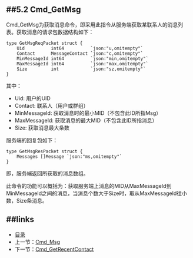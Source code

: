 ##5.2 Cmd_GetMsg
---
Cmd_GetMsg为获取消息命令，即采用此指令从服务端获取某联系人的消息列表。获取消息的请求包数据结构如下：


	type GetMsgReqPacket struct {
		Uid          int64          `json:"u,omitempty"`
		Contact      MessageContact `json:"c,omitempty"`
		MinMessageId int64          `json:"min,omitempty"`
		MaxMessageId int64          `json:"max,omitempty"`
		Size         int            `json:"sz,omitempty"`
	}

其中：

* Uid: 用户的UID
* Contact: 联系人（用户或群组）
* MinMessageId: 获取消息时的最小MID（不包含此ID所指Msg）
* MaxMessageId: 获取消息的最大MID（不包含此ID所指消息）
* Size: 获取消息最大条数

服务端的回复包如下：

	type GetMsgResPacket struct {
		Messages []Message `json:"ms,omitempty"`
	}

即，服务端返回所获取的消息数组。

此命令的功能可以概括为：获取服务端上消息的MID从MaxMessageId到MinMessageId之间的消息，当消息个数大于Size时，取从MaxMessageId往小数，Size条消息。



##links
---
* [目录](preface.md)
* 上一节：[Cmd_Msg](05.1.md)
* 下一节：[Cmd_GetRecentContact](05.3.md)
